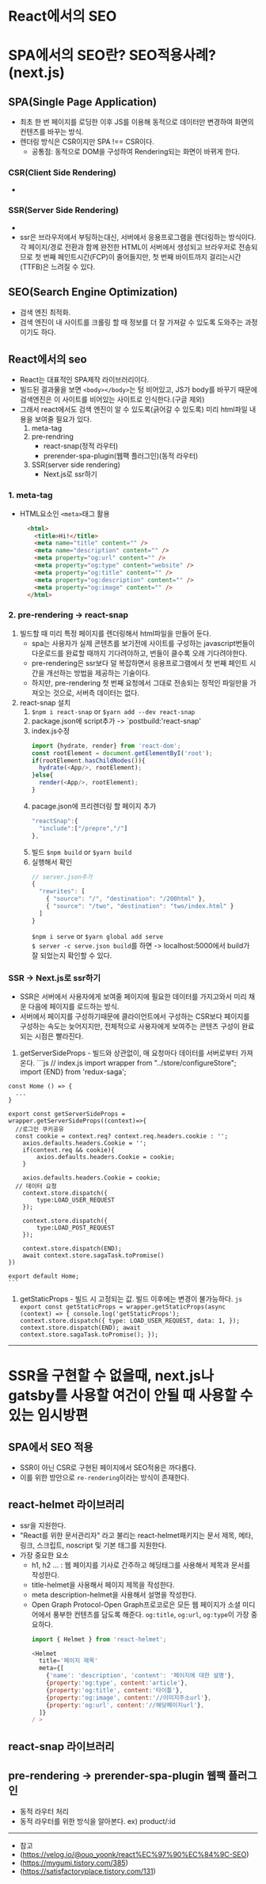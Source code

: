 # React에서의 SEO
# SPA에서의 SEO란? SEO적용사례?(next.js)

## SPA(Single Page Application)
- 최초 한 번 페이지를 로딩한 이후 JS를 이용해 동적으로 데이터만 변경하여 화면의 컨텐츠를 바꾸는 방식.
- 렌더링 방식은 CSR이지만 SPA !== CSR이다.
  - 공통점: 동적으로 DOM을 구성하여 Rendering되는 화면이 바뀌게 한다. 

### CSR(Client Side Rendering)
- 

### SSR(Server Side Rendering)
- 
- ssr은 브라우저에서 부팅하는대신, 서버에서 응용프로그램을 렌더링하는 방식이다. 각 페이지/경로 전환과 함께 완전한 HTML이 서버에서 생성되고 브라우저로 전송되므로 첫 번째 페인트시간(FCP)이 줄어들지만, 첫 번째 바이트까지 걸리는시간(TTFB)은 느려질 수 있다.

## SEO(Search Engine Optimization)
- 검색 엔진 최적화.
- 검색 엔진이 내 사이트를 크롤링 할 때 정보를 더 잘 가져갈 수 있도록 도와주는 과정이기도 하다.

## React에서의 seo
- React는 대표적인 SPA제작 라이브러리이다.
- 빌드된 결과물을 보면 `<body></body>`는 텅 비어있고, JS가 body를 바꾸기 때문에 검색엔진은 이 사이트를 비어있는 사이트로 인식한다.(구글 제외)
- 그래서 react에서도 검색 엔진이 알 수 있도록(긁어갈 수 있도록) 미리 html파일 내용을 보여줄 필요가 있다.
    1. meta-tag
    1. pre-rendring
        - react-snap(정적 라우터)
        - prerender-spa-plugin(웹팩 플러그인)(동적 라우터)
    1. SSR(server side rendering)
        - Next.js로 ssr하기
### 1. meta-tag
- HTML요소인 `<meta>`태그 활용
  ```html
    <html>
      <title>Hi!</title>
      <meta name="title" content="" />
      <meta name="description" content="" />
      <meta property="og:url" content="" />
      <meta property="og:type" content="website" />
      <meta property="og:title" content="" />
      <meta property="og:description" content="" />
      <meta property="og:image" content="" />
    </html>
  ```

### 2. pre-rendering -> react-snap
1. 빌드할 때 미리 특정 페이지를 렌더링해서 html파일을 만들어 둔다.
    - spa는 사용자가 실제 콘텐츠를 보기전에 사이트를 구성하는 javascript번들이 다운로드를 완료할 때까지 기다려야하고, 번들이 클수록 오래 기다려야한다.
    - pre-rendering은 ssr보다 덜 복잡하면서 응용프로그램에서 첫 번째 페인트 시간을 개선하는 방법을 제공하는 기술이다.
    - 하지만, pre-rendering 첫 번째 요청에서 그대로 전송되는 정적인 파일만을 가져오는 것으로, 서버측 데이터는 없다.
2. react-snap 설치
    1. `$npm i react-snap` or `$yarn add --dev react-snap`
    1. package.json에 script추가 -> `postbuild:'react-snap'
    1. index.js수정
        ```js
        import {hydrate, render} from 'react-dom';
        const rootElement = document.getElementByI('root');
        if(rootElement.hasChildNodes()){
          hydrate(<App/>, rootElement);
        }else{
          render(<App/>, rootElement);
        }
        ```
    1. pacage.json에 프리렌더링 할 페이지 추가
        ```js
        "reactSnap":{
          "include":["/prepre","/"]
        },
        ```
    1. 빌드
      `$npm build` or `$yarn build`
    1. 실행해서 확인
        ```js
        // server.json추가
        {
          "rewrites": [
            { "source": "/", "destination": "/200html" },
            { "source": "/two", "destination": "two/index.html" }
          ]
        }
        ```
        `$npm i serve` or `$yarn global add serve`</br>
        `$ server -c serve.json build`를 하면 -> localhost:5000에서 build가 잘 되었는지 확인할 수 있다.

### SSR -> Next.js로 ssr하기
  - SSR은 서버에서 사용자에게 보여줄 페이지에 필요한 데이터를 가지고와서 미리 채운 다음에 페이지를 로드하는 방식.
  - 서버에서 페이지를 구성하기때문에 클라이언트에서 구성하는 CSR보다 페이지를 구성하는 속도는 늦어지지만, 전체적으로 사용자에게 보여주는 콘텐츠 구성이 완료되는 시점은 빨라진다.
  1. getServerSideProps
    - 빌드와 상관없이, 매 요청마다 데이터를 서버로부터 가져온다.
    ```js
    // index.js
    import wrapper from "../store/configureStore";
    import {END} from 'redux-saga';

    const Home () => {
      ...
    }

    export const getServerSideProps = wrapper.getServerSideProps((context)=>{
      //로그인 쿠키공유
      const cookie = context.req? context.req.headers.cookie : '';
        axios.defaults.headers.Cookie = '';
        if(context.req && cookie){
            axios.defaults.headers.Cookie = cookie;
        }
      
        axios.defaults.headers.Cookie = cookie;
      // 데이터 요청
        context.store.dispatch({        
            type:LOAD_USER_REQUEST               
        });

        context.store.dispatch({
            type:LOAD_POST_REQUEST
        });

        context.store.dispatch(END);
        await context.store.sagaTask.toPromise()
    })

    export default Home;
    ```
  1. getStaticProps
    - 빌드 시 고정되는 값. 빌드 이후에는 변경이 불가능하다.
    ```js
    export const getStaticProps = wrapper.getStaticProps(async (context) => {
      console.log('getStaticProps');
      context.store.dispatch({
        type: LOAD_USER_REQUEST,
        data: 1,
      });
      context.store.dispatch(END);
      await context.store.sagaTask.toPromise();
    });
    ```


---
# SSR을 구현할 수 없을때, next.js나 gatsby를 사용할 여건이 안될 때 사용할 수 있는 임시방편

## SPA에서 SEO 적용
- SSR이 아닌 CSR로 구현된 페이지에서 SEO적용은 까다롭다.
- 이를 위한 방안으로 `re-rendering`이라는 방식이 존재한다.

## react-helmet 라이브러리
- ssr을 지원한다.
- "React를 위한 문서관리자" 라고 불리는 react-helmet패키지는 문서 제목, 메타, 링크, 스크립트, noscript 및 기본 태그를 지원한다.
- 가장 중요한 요소
  - h1, h2 ... : 웹 페이지를 기사로 간주하고 헤딩태그를 사용해서 제목과 문서를 작성한다.
  - title-helmet을 사용해서 페이지 제목을 작성한다.
  - meta description-helmet을 사용해서 설명을 작성한다.
  - Open Graph Protocol-Open Graph프로코로은 모든 웹 페이지가 소셜 미디어에서 풍부한 컨텐츠를 담도록 해준다. `og:title`, `og:url`, `og:type`이 가장 중요하다.
    ```js
    import { Helmet } from 'react-helmet';

    <Helmet 
      title='페이지 제목'
      meta={[
        {'name': 'description', 'content': '페이지에 대한 설명'},
        {property:'og:type', content:'article'},
        {property:'og:title', content:'타이틀'},
        {property:'og:image', content:'//이미지주소url'},
        {property:'og:url', content:'//해당페이지url'},
      ]}
    / >
    ```

## react-snap 라이브러리


## pre-rendering -> prerender-spa-plugin 웹팩 플러그인
- 동적 라우터 처리
- 동적 라우터를 위한 방식을 알아본다. ex) product/:id



---
- 참고
- (https://velog.io/@ouo_yoonk/react%EC%97%90%EC%84%9C-SEO)
- (https://mygumi.tistory.com/385)
- (https://satisfactoryplace.tistory.com/131)
